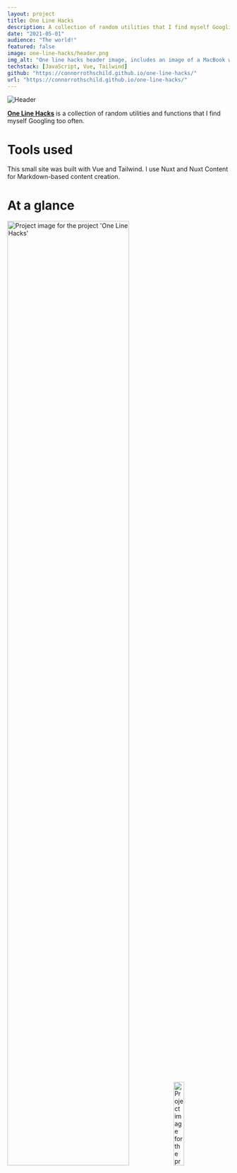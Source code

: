 ```yaml
---
layout: project
title: One Line Hacks
description: A collection of random utilities that I find myself Googling too often.
date: "2021-05-01"
audience: "The world!"
featured: false
image: one-line-hacks/header.png
img_alt: "One line hacks header image, includes an image of a MacBook with the application open."
techstack: [JavaScript, Vue, Tailwind]
github: "https://connorrothschild.github.io/one-line-hacks/"
url: "https://connorrothschild.github.io/one-line-hacks/"
---
```


<script>
  import Image from "$lib/Global/Image.svelte"
</script>

<Image href="https://connorrothschild.github.io/one-line-hacks/" src="/images/project/one-line-hacks/header.png" alt="Header"></Image>



[**One Line Hacks**](https://connorrothschild.github.io/one-line-hacks/) is a collection of random utilities and functions that I find myself Googling too often.

# Tools used

This small site was built with Vue and Tailwind. I use Nuxt and Nuxt Content for Markdown-based content creation.

# At a glance

<Image style="box-shadow: none;" src="/images/project/one-line-hacks/mac-1.png" alt="Project image for the project 'One Line Hacks'" width="74%"></Image>
<Image style="box-shadow: none;" src="/images/project/one-line-hacks/phone-1.png" alt="Project image for the project 'One Line Hacks'" width="22%"></Image>